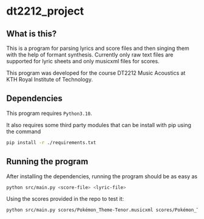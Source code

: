 # dt2212_project

## What is this?

This is a program for parsing lyrics and score files and then singing them with the help of formant synthesis. Currently only
raw text files are supported for lyric sheets and only musicxml files for scores.

This program was developed for the course DT2212 Music Acoustics at KTH Royal Institute of Technology.

## Dependencies

This program requires `Python3.10`.

It also requires some third party modules that can be install with pip using the command

```bash
pip install -r ./requirements.txt
```

## Running the program

After installing the dependencies, running the program should be as easy as

```bash
python src/main.py <score-file> <lyric-file>
```

Using the scores provided in the repo to test it:

```bash
python src/main.py scores/Pokémon_Theme-Tenor.musicxml scores/Pokémon_Theme.txt
```
